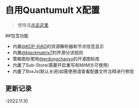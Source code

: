 # 自用Quantumult X配置

> 使用请[点击这里](https://raw.githubusercontent.com/fanmingming/QX-Config/main/QuantumultX.conf)

##包含功能

- 内置[@KOP-XIAO](https://github.com/KOP-XIAO)的资源解析器和节点信息显示
- 内置[@blackmatrix7](https://github.com/blackmatrix7)的开源分流规则
- 策略图标使用[@erdongchanyo](https://github.com/erdongchanyo)的开源图标库
- 内置了Sub-Store(需要开启重写和MitM方可使用)
- 内置了BoxJs(默认关闭)如需使用请查看配置文件注释进行修改

## 更新记录

-2022.11.10
